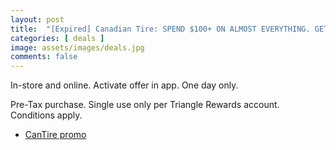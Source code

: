 ```yaml
---
layout: post
title:  "[Expired] Canadian Tire: SPEND $100+ ON ALMOST EVERYTHING. GET $20 in CT Money on Feb 9th 2024 only"
categories: [ deals ]
image: assets/images/deals.jpg
comments: false
---
```


In-store and online.  Activate offer in app.  One day only.

Pre-Tax purchase. Single use only per Triangle Rewards account. Conditions apply.

- [CanTire promo](https://www.canadiantire.ca/en/rewards/spend-and-get.html)

